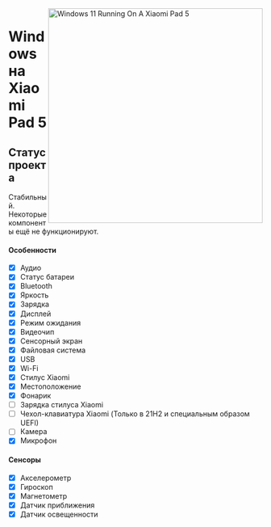 ﻿<img align="right" src="https://raw.githubusercontent.com/erdilS/Port-Windows-11-Xiaomi-Pad-5/main/nabu.png" width="425" alt="Windows 11 Running On A Xiaomi Pad 5">

# Windows на Xiaomi Pad 5

## Статус проекта

Стабильный. Некоторые компоненты ещё не функционируют.

#### Особенности

- [X] Аудио
- [X] Статус батареи
- [X] Bluetooth
- [X] Яркость
- [X] Зарядка
- [X] Дисплей
- [X] Режим ожидания
- [X] Видеочип
- [X] Сенсорный экран
- [X] Файловая система
- [X] USB
- [X] Wi-Fi
- [X] Cтилус Xiaomi
- [X] Местоположение
- [X] Фонарик
- [ ] Зарядка стилуса Xiaomi
- [ ] Чехол-клавиатура Xiaomi (Только в 21H2 и специальным образом UEFI)
- [ ] Камера
- [X] Микрофон

#### Сенсоры

- [X] Акселерометр
- [X] Гироскоп
- [X] Магнетометр
- [X] Датчик приближения
- [X] Датчик освещенности
